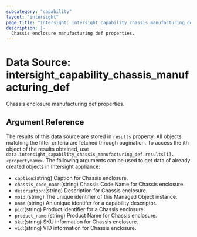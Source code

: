 ```yaml
---
subcategory: "capability"
layout: "intersight"
page_title: "Intersight: intersight_capability_chassis_manufacturing_def"
description: |-
  Chassis enclosure manufacturing def properties.
---
```


# Data Source: intersight_capability_chassis_manufacturing_def
Chassis enclosure manufacturing def properties.
## Argument Reference
The results of this data source are stored in `results` property.
All objects matching the filter criteria are fetched through pagination.
To access the ith object of the results obtained, use `data.intersight_capability_chassis_manufacturing_def.results[i].<propertyname>`.
The following arguments can be used to get data of already created objects in Intersight appliance:
* `caption`:(string) Caption for Chassis enclosure. 
* `chassis_code_name`:(string) Chassis Code Name for Chassis enclosure. 
* `description`:(string) Description for Chassis enclosure. 
* `moid`:(string) The unique identifier of this Managed Object instance. 
* `name`:(string) An unique identifer for a capability descriptor. 
* `pid`:(string) Product Identifier for a Chassis enclosure. 
* `product_name`:(string) Product Name for Chassis enclosure. 
* `sku`:(string) SKU information for Chassis enclosure. 
* `vid`:(string) VID information for Chassis enclosure. 
 